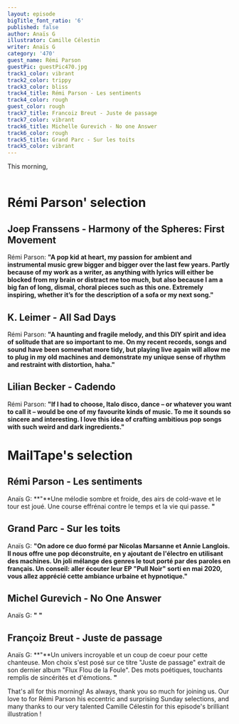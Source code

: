 ```yaml
---
layout: episode
bigTitle_font_ratio: '6'
published: false
author: Anaïs G
illustrator: Camille Célestin
writer: Anaïs G
category: '470'
guest_name: Rémi Parson
guestPic: guestPic470.jpg
track1_color: vibrant
track2_color: trippy
track3_color: bliss
track4_title: Rémi Parson - Les sentiments
track4_color: rough
guest_color: rough
track7_title: Francoiz Breut - Juste de passage
track7_color: vibrant
track6_title: Michelle Gurevich - No one Answer
track6_color: rough
track5_title: Grand Parc - Sur les toits
track5_color: vibrant
---
```

<p id="introduction"> This morning,
  <br><br>

</p>

# Rémi Parson' selection

##  Joep Franssens - Harmony of the Spheres: First Movement
Rémi Parson: **"**A pop kid at heart, my passion for ambient and instrumental music grew bigger and bigger over the last few years. Partly because of my work as a writer, as anything with lyrics will either be blocked from my brain or distract me too much, but also because I am a big fan of long, dismal, choral pieces such as this one. Extremely inspiring, whether it’s for the description of a sofa or my next song.**"**

##  K. Leimer - All Sad Days
Rémi Parson: **"**A haunting and fragile melody, and this DIY spirit and idea of solitude that are so important to me. On my recent records, songs and sound have been somewhat more tidy, but playing live again will allow me to plug in my old machines and demonstrate my unique sense of rhythm and restraint with distortion, haha.**"**

## Lilian Becker - Cadendo
Rémi Parson: **"**If I had to choose, Italo disco, dance – or whatever you want to call it – would be one of my favourite kinds of music. To me it sounds so sincere and interesting. I love this idea of crafting ambitious pop songs with such weird and dark ingredients.**"**


# MailTape's selection

## Rémi Parson - Les sentiments
Anaïs G: **"**Une mélodie sombre et froide, des airs de cold-wave et le tour est joué. Une course effrénai contre le temps et la vie qui passe.  **"**

## Grand Parc - Sur les toits
Anaïs G: **"**On adore ce duo formé par Nicolas Marsanne et Annie Langlois. Il nous offre une pop déconstruite, en y ajoutant de l'électro en utilisant des machines. Un joli mélange des genres le tout porté par des paroles en français. Un conseil: aller écouter leur EP "Pull Noir" sorti en mai 2020, vous allez apprécié cette ambiance urbaine et hypnotique.**"**

## Michel Gurevich - No One Answer
Anaïs G: **"** **"**

## Françoiz Breut - Juste de passage
Anaïs G: **"**Un univers incroyable et un coup de coeur pour cette chanteuse. Mon choix s'est posé sur ce titre "Juste de passage" extrait de son dernier album "Flux Flou de la Foule". Des mots poétiques, touchants remplis de sincérités et d'émotions. **"**

<p id="outroduction">That's all for this morning! As always, thank you so much for joining us. Our love to for Rémi Parson his eccentric and surprising Sunday selections, and many thanks to our very talented Camille Célestin for this episode's brilliant illustration !</p>
